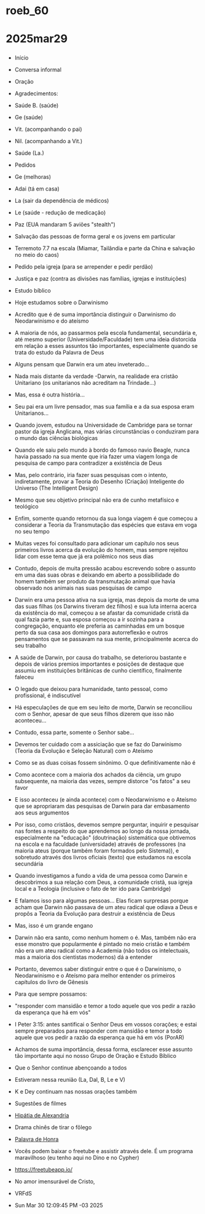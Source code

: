 #####
# roeb_60
# 2025mar29
#####

- Início
- Conversa informal

- Oração

- Agradecimentos:

- Saúde B. (saúde)
- Ge (saúde)
- Vit. (acompanhando o pai)
- Nil. (acompanhando a Vit.)
  
- Saúde (La.)

- Pedidos
- Ge (melhoras)
- Adai (tá em casa)
- La (sair da dependência de médicos)
- Le (saúde - redução de medicação)
- Paz (EUA mandaram 5 aviões "stealth")
- Salvação das pessoas de forma geral e os jovens em particular
- Terremoto 7.7 na escala (Miamar, Tailândia e parte da China e
  salvação no meio do caos)
- Pedido pela igreja (para se arrepender e pedir perdão)
- Justiça e paz (contra as divisões nas famílias, igrejas e
  instituições)

- Estudo bíblico

- Hoje estudamos sobre o Darwinismo
- Acredito que é de suma importância distinguir o Darwinismo do
  Neodarwinismo e do ateísmo
- A maioria de nós, ao passarmos pela escola fundamental, secundária
  e, até mesmo superior (Universidade/Faculdade) tem uma ideia
  distorcida em relação a esses assuntos tão importantes,
  especialmente quando se trata do estudo da Palavra de Deus
- Alguns pensam que Darwin era um ateu inveterado...
- Nada mais distante da verdade 
-Darwin, na realidade era cristão Unitariano (os unitarianos não
acreditam na Trindade...)
- Mas, essa é outra história...
- Seu pai era um livre pensador, mas sua família e a da sua esposa eram
  Unitarianos... 
- Quando jovem, estudou na Universidade de Cambridge para se tornar pastor
  da igreja Anglicana, mas várias circunstâncias o conduziram para o
 mundo das ciências biológicas
- Quando ele saiu pelo mundo à bordo do famoso navio Beagle, nunca havia
  passado na sua mente que iria fazer uma viagem longa de pesquisa de campo
  para contradizer a existência de Deus 
- Mas, pelo contrário, iria fazer suas pesquisas com o intento,
  indiretamente, provar a Teoria do Desenho (Criação) Inteligente do
  Universo (The Intelligent Design)
- Mesmo que seu objetivo principal não era de cunho metafísico e teológico
- Enfim, somente quando retornou da sua longa viagem é que começou a
  considerar a Teoria da Transmutação das espécies que estava em voga no seu
  tempo 
- Muitas vezes foi consultado para adicionar um capítulo nos seus
  primeiros livros acerca da evolução do homem, mas sempre rejeitou lidar
  com esse tema que já era polêmico nos seus dias
- Contudo, depois de muita pressão acabou escrevendo sobre o assunto em uma
  das suas obras e deixando em aberto a possibilidade do homem também ser
  produto da transmutação animal que havia observado nos animais nas
  suas pesquisas de campo
- Darwin era uma pessoa ativa na sua igreja, mas depois da morte de uma
  das suas filhas (os Darwins tiveram dez filhos) e sua luta interna acerca
  da existência do mal, começou a se afastar da comunidade cristã da
  qual fazia parte e, sua esposa começou a ir sozinha para a congregação,
  enquanto ele preferia as caminhadas em um bosque perto da sua casa aos
  domingos para autorreflexão e outros pensamentos que se passavam na sua
  mente, principalmente acerca do seu trabalho
- A saúde de Darwin, por causa do trabalho, se deteriorou bastante e
  depois de vários premios importantes e posições de destaque que assumiu em
  instituições britânicas de cunho científico, finalmente faleceu
- O legado que deixou para humanidade, tanto pessoal, como profissional, é
  indiscutível
- Há especulações de que em seu leito de morte, Darwin se reconciliou com o
  Senhor, apesar de que seus filhos dizerem que isso não aconteceu...
- Contudo, essa parte, somente o Senhor sabe...
- Devemos ter cuidado com a assiciação que se faz do Darwinismo (Teoria da
  Evolução e Seleção Natural) com o Ateísmo 
- Como se as duas coisas fossem sinônimo. O que definitivamente não é
- Como acontece com a maioria dos achados da ciência, um grupo subsequente,
  na maioria das vezes, sempre distorce "os fatos" a seu favor
- E isso aconteceu (e ainda acontece) com o Neodarwinismo e o Ateísmo que se
  apropriaram das pesquisas de Darwin para dar embasamento aos seus
  argumentos 
- Por isso, como cristãos, devemos sempre perguntar, inquirir e pesquisar nas
  fontes a respeito do que aprendemos ao longo da nossa jornada,
  especialmente na "educação" (doutrinação) sistemática que
  obtivemos na escola e na faculdade (universidade) através de
  professores (na maioria ateus (porque também foram formados pelo Sistema)), e sobretudo através dos livros oficiais (texto) que estudamos na escola secundária
- Quando investigamos a fundo a vida de uma pessoa como Darwin e
  descobrimos a sua relação com Deus, a comunidade cristã, sua igreja local
  e a Teologia (inclusive o fato de ter ido para Cambridge)
- E falamos isso para algumas pessoas... Elas ficam surpresas porque acham
  que Darwin não passava de um ateu radical que odiava a Deus e propôs
  a Teoria da Evolução para destruir a existência de Deus
- Mas, isso é um grande engano 
- Darwin não era santo, como nenhum homem o é. Mas, também não era esse
  monstro que popularmente é pintado no meio cristão e também não era um
  ateu radical como a Academia (não todos os intelectuais, mas a maioria dos
  cientistas modernos) dá a entender
- Portanto, devemos saber distinguir entre o que é o Darwinismo, o
  Neodarwinismo e o Ateísmo para melhor entender os primeiros capítulos do
  livro de Gênesis
- Para que sempre possamos:
- "responder com mansidão e temor a todo aquele que vos pedir a razão da esperança que há em vós"
 
- I Peter 3:15: antes santificai o Senhor Deus em vossos corações; e estai sempre preparados para responder com mansidão e temor a todo aquele que vos pedir a razão da esperança que há em vós (PorAR)

- Achamos de suma importância, dessa forma, esclarecer esse assunto tão
  importante aqui no nosso Grupo de Oração e Estudo Bíblico

- Que o Senhor continue abençoando a todos 

- Estiveram nessa reunião (La, Dal, B, Le e V)
- K e Dey continuam nas nossas orações também

- Sugestões de filmes
- [Hipátia de Alexandria]( https://www.youtube.com/watch?v=m5EamrX2L3s)

- Drama chinês de tirar o fôlego 
- [Palavra de Honra](https://www.viki.com/tv/37730c-word-of-honor?locale=pt)

- Vocês podem baixar o freetube e assistir através dele. É um
  programa maravilhoso (eu tenho aqui no Dino e no Cypher)
- https://freetubeapp.io/

- No amor imensurável de Cristo,
- VRFdS 
- Sun Mar 30 12:09:45 PM -03 2025

